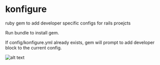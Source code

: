 konfigure
=========

ruby gem to add developer specific configs for rails proejcts

Run bundle to install gem.

If config/konfigure.yml already exists, gem will prompt to add developer block to the current config.


![alt text](http://i.imgur.com/uU2iY0X.jpg "Konfigure")
